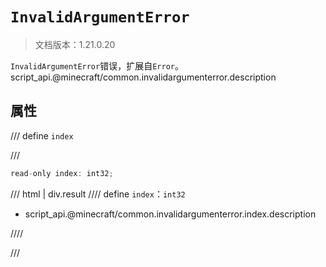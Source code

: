 # `InvalidArgumentError`

> 文档版本：1.21.0.20

`InvalidArgumentError`错误，扩展自`Error`。script_api.@minecraft/common.invalidargumenterror.description

## 属性

/// define
`index`


///

```js
read-only index: int32;
```

/// html | div.result
//// define
`index`：`int32`

- script_api.@minecraft/common.invalidargumenterror.index.description


////

///

